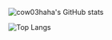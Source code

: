 ![cow03haha's GitHub stats](https://github-readme-stats.vercel.app/api?username=cow03haha&show_icons=true&theme=radical)

![Top Langs](https://github-readme-stats.vercel.app/api/top-langs/?username=cow03haha&theme=radical&layout=compact)
